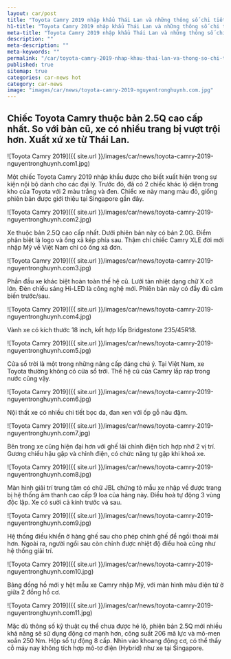 ```yaml
---
layout: car/post
title: "Toyota Camry 2019 nhập khẩu Thái Lan và những thông số chi tiết đẳng cấp nhất phân khúc"
h1-title: "Toyota Camry 2019 nhập khẩu Thái Lan và những thông số chi tiết đẳng cấp nhất phân khúc"
meta-title: "Toyota Camry 2019 nhập khẩu Thái Lan và những thông số chi tiết đẳng cấp nhất phân khúc"
description: ""
meta-description: ""
meta-keywords: ""
permalink: "/car/toyota-camry-2019-nhap-khau-thai-lan-va-thong-so-chi-tiet.html"
published: true
sitemap: true
categories: car-news hot
category: car-news
image: "images/car/news/toyota-camry-2019-nguyentronghuynh.com.jpg"
---
```


## Chiếc Toyota Camry thuộc bản 2.5Q cao cấp nhất. So với bản cũ, xe có nhiều trang bị vượt trội hơn. Xuất xứ xe từ Thái Lan.

![Toyota Camry 2019]({{ site.url }}/images/car/news/toyota-camry-2019-nguyentronghuynh.com1.jpg)

Một chiếc Toyota Camry 2019 nhập khẩu được cho biết xuất hiện trong sự kiện nội bộ dành cho các đại lý. Trước đó, đã có 2 chiếc khác lộ diện trong kho của Toyota với 2 màu trắng và đen. Chiếc xe này mang màu đỏ, giống phiên bản được giới thiệu tại Singapore gần đây.

![Toyota Camry 2019]({{ site.url }}/images/car/news/toyota-camry-2019-nguyentronghuynh.com2.jpg)

Xe thuộc bản 2.5Q cao cấp nhất. Dưới phiên bản này có bản 2.0G. Điểm phân biệt là logo và ống xả kép phía sau. Thậm chí chiếc Camry XLE đời mới nhập Mỹ về Việt Nam chỉ có ống xả đơn.

![Toyota Camry 2019]({{ site.url }}/images/car/news/toyota-camry-2019-nguyentronghuynh.com3.jpg)

Phần đầu xe khác biệt hoàn toàn thế hệ cũ. Lưới tản nhiệt dạng chữ X cỡ lớn. Đèn chiếu sáng Hi-LED là công nghệ mới. Phiên bản này có đầy đủ cảm biến trước/sau.

![Toyota Camry 2019]({{ site.url }}/images/car/news/toyota-camry-2019-nguyentronghuynh.com4.jpg)

Vành xe có kích thước 18 inch, kết hợp lốp Bridgestone 235/45R18.

![Toyota Camry 2019]({{ site.url }}/images/car/news/toyota-camry-2019-nguyentronghuynh.com5.jpg)

Cửa sổ trời là một trong những nâng cấp đáng chú ý. Tại Việt Nam, xe Toyota thường không có cửa sổ trời. Thế hệ cũ của Camry lắp ráp trong nước cũng vậy.

![Toyota Camry 2019]({{ site.url }}/images/car/news/toyota-camry-2019-nguyentronghuynh.com6.jpg)

Nội thất xe có nhiều chi tiết bọc da, đan xen với ốp gỗ nâu đậm.

![Toyota Camry 2019]({{ site.url }}/images/car/news/toyota-camry-2019-nguyentronghuynh.com7.jpg)

Bên trong xe cũng hiện đại hơn với ghế lái chỉnh điện tích hợp nhớ 2 vị trí. Gương chiếu hậu gập và chỉnh điện, có chức năng tự gập khi khoá xe.

![Toyota Camry 2019]({{ site.url }}/images/car/news/toyota-camry-2019-nguyentronghuynh.com8.jpg)

Màn hình giải trí trung tâm có chữ JBL chứng tỏ mẫu xe nhập về được trang bị hệ thống âm thanh cao cấp 9 loa của hãng này. Điều hoà tự động 3 vùng độc lập. Xe có sưởi cả kính trước và sau.

![Toyota Camry 2019]({{ site.url }}/images/car/news/toyota-camry-2019-nguyentronghuynh.com9.jpg)

Hệ thống điều khiển ở hàng ghế sau cho phép chỉnh ghế để ngồi thoải mái hơn. Ngoài ra, người ngồi sau còn chỉnh được nhiệt độ điều hoà cũng như hệ thống giải trí.

![Toyota Camry 2019]({{ site.url }}/images/car/news/toyota-camry-2019-nguyentronghuynh.com10.jpg)

Bảng đồng hồ mới y hệt mẫu xe Camry nhập Mỹ, với màn hình màu điện tử ở giữa 2 đồng hồ cơ.

![Toyota Camry 2019]({{ site.url }}/images/car/news/toyota-camry-2019-nguyentronghuynh.com11.jpg)

Mặc dù thông số kỹ thuật cụ thể chưa được hé lộ, phiên bản 2.5Q mới nhiều khả năng sẽ sử dụng động cơ mạnh hơn, công suất 206 mã lực và mô-men xoắn 250 Nm. Hộp số tự động 8 cấp. Nhìn vào khoang động cơ, có thể thấy cỗ máy nay không tích hợp mô-tơ điện (Hybrid) như xe tại Singapore.